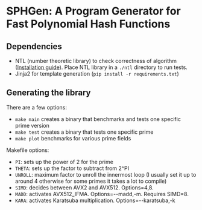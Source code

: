 # SPHGen: A Program Generator for Fast Polynomial Hash Functions

## Dependencies

- NTL (number theoretic library) to check correctness of algorithm ([Installation guide](https://libntl.org/doc/tour-unix.html)). Place NTL library in a `./ntl` directory to run tests.
- Jinja2 for template generation (`pip install -r requirements.txt`)

## Generating the library

There are a few options:
  - `make main` creates a binary that benchmarks and tests one specific prime version
  - `make test` creates a binary that tests one specific prime
  - `make plot` benchmarks for various prime fields

Makefile options:
  - `PI`: sets up the power of 2 for the prime
  - `THETA`: sets up the factor to subtract from 2^PI
  - `UNROLL`: maximum factor to unroll the innermost loop (I usually set it up to around 4 otherwise for some primes it takes a lot to compile)
  - `SIMD`: decides between AVX2 and AVX512. Options=4,8.
  - `MADD`: activates AVX512_IFMA. Options=--madd,-m. Requires SIMD=8.
  - `KARA`: activates Karatsuba multiplication. Options=--karatsuba,-k
